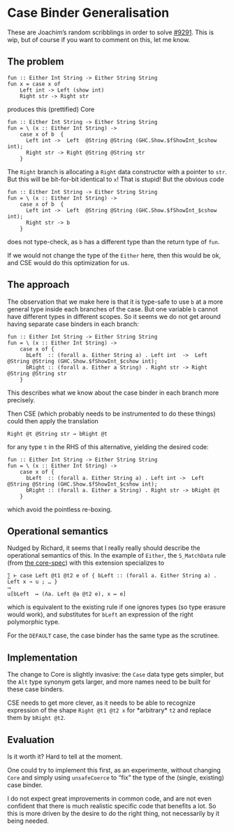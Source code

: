 # Case Binder Generalisation



These are Joachim’s random scribblings in order to solve [\#9291](https://gitlab.staging.haskell.org/ghc/ghc/issues/9291). This is wip, but of course if you want to comment on this, let me know.


## The problem


```
fun :: Either Int String -> Either String String
fun x = case x of
    Left int -> Left (show int)
    Right str -> Right str
```


produces this (prettified) Core


```
fun :: Either Int String -> Either String String
fun = \ (x :: Either Int String) ->
    case x of b  {
      Left int ->  Left  @String @String (GHC.Show.$fShowInt_$cshow int);
      Right str -> Right @String @String str
    }
```


The `Right` branch is allocating a `Right` data constructor with a pointer to `str`. But this will be bit-for-bit identical to `x`! That is stupid! But the obvious code


```
fun :: Either Int String -> Either String String
fun = \ (x :: Either Int String) ->
    case x of b  {
      Left int ->  Left  @String @String (GHC.Show.$fShowInt_$cshow int);
      Right str -> b
    }
```


does not type-check, as `b` has a different type than the return type of `fun`.



If we would not change the type of the `Either` here, then this would be ok, and CSE would do this optimization for us.


## The approach



The observation that we make here is that it is type-safe to use `b` at a more general type inside each branches of the case. But one variable `b` cannot have different types in different scopes. So it seems we do not get around having separate case binders in each branch:


```
fun :: Either Int String -> Either String String
fun = \ (x :: Either Int String) ->
    case x of {
      bLeft  :: (forall a. Either String a) . Left int  ->  Left  @String @String (GHC.Show.$fShowInt_$cshow int);
      bRight :: (forall a. Either a String) . Right str -> Right @String @String str
    }
```


This describes what we know about the case binder in each branch more precisely.



Then CSE (which probably needs to be instrumented to do these things) could then apply the translation


```
Right @t @String str ⇝ bRight @t
```


for any type `t` in the RHS of this alternative, yielding the desired code:


```
fun :: Either Int String -> Either String String
fun = \ (x :: Either Int String) ->
    case x of {
      bLeft  :: (forall a. Either String a) . Left int ->  Left  @String @String (GHC.Show.$fShowInt_$cshow int);
      bRight :: (forall a. Either a String) . Right str -> bRight @t
    }
```


which avoid the pointless re-boxing.


## Operational semantics



Nudged by Richard, it seems that I really really should describe the operational semantics of this. In the example of `Either`, the `S_MatchData` rule (from [
the core-spec](https://github.com/ghc/ghc/blob/master/docs/core-spec/core-spec.pdf)) with this extension specializes to


```wiki
∑ ⊢ case Left @t1 @t2 e of { bLeft :: (forall a. Either String a) . Left x → u ; … }
⟶
u[bLeft  ↦ (Λa. Left @a @t2 e), x ↦ e]
```


which is equivalent to the existing rule if one ignores types (so type erasure would work), and substitutes for `bLeft` an expression of the right polymorphic type.



For the `DEFAULT` case, the case binder has the same type as the scrutinee.


## Implementation



The change to Core is slightly invasive: the `Case` data type gets simpler, but the `Alt` type synonym gets larger, and more names need to be built for these case binders.



CSE needs to get more clever, as it needs to be able to recognize expression of the shape `Right @t1 @t2 x` for \*arbitrary\* `t2` and replace them by `bRight @t2`. 


## Evaluation



Is it worth it? Hard to tell at the moment.



One could try to implement this first, as an experimente, without changing `Core` and simply using `unsafeCoerce` to “fix” the type of the (single, existing) case binder.



I do not expect great improvements in common code, and are not even confident that there is much realistic specific code that benefits a lot. So this is more driven by the desire to do the right thing, not necessarily by it being needed.



